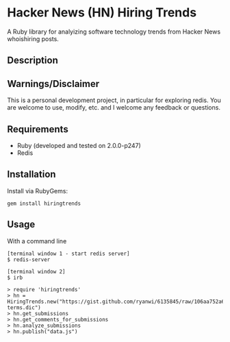 # Hacker News (HN) Hiring Trends

A Ruby library for analyizing software technology trends from Hacker News whoishiring posts.

## Description

## Warnings/Disclaimer

This is a personal development project, in particular for exploring redis.  You are welcome to use, modify, etc. and I welcome any feedback or questions.

## Requirements

  * Ruby (developed and tested on 2.0.0-p247)
  * Redis 

## Installation

Install via RubyGems:

    gem install hiringtrends

## Usage

With a command line

    [terminal window 1 - start redis server]
    $ redis-server

    [terminal window 2]
    $ irb

    > require 'hiringtrends'
    > hn = HiringTrends.new("https://gist.github.com/ryanwi/6135845/raw/106aa752a61456cfd18c70f1810d61690dea2eb1/software-terms.dic")
    > hn.get_submissions
    > hn.get_comments_for_submissions
    > hn.analyze_submissions
    > hn.publish("data.js")
